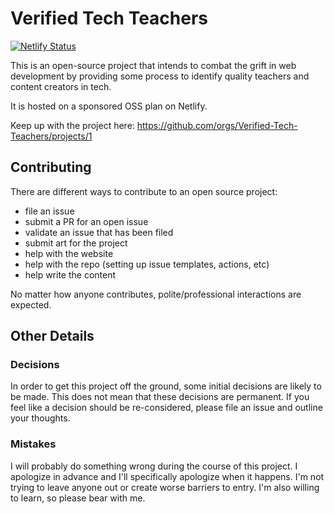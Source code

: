 # Verified Tech Teachers

[![Netlify Status](https://api.netlify.com/api/v1/badges/7e44c677-726c-4205-b66e-049b61262609/deploy-status)](https://app.netlify.com/sites/vtteachers/deploys)

This is an open-source project that intends to combat the grift in web development by providing some process to identify quality teachers and content creators in tech.

It is hosted on a sponsored OSS plan on Netlify. 

Keep up with the project here: https://github.com/orgs/Verified-Tech-Teachers/projects/1

## Contributing

There are different ways to contribute to an open source project:

* file an issue
* submit a PR for an open issue
* validate an issue that has been filed
* submit art for the project
* help with the website
* help with the repo (setting up issue templates, actions, etc)
* help write the content

No matter how anyone contributes, polite/professional interactions are expected.

## Other Details

### Decisions

In order to get this project off the ground, some initial decisions are likely to be made.
This does not mean that these decisions are permanent.
If you feel like a decision should be re-considered, please file an issue and outline your thoughts.

### Mistakes
I will probably do something wrong during the course of this project.
I apologize in advance and I'll specifically apologize when it happens.
I'm not trying to leave anyone out or create worse barriers to entry. 
I'm also willing to learn, so please bear with me.
